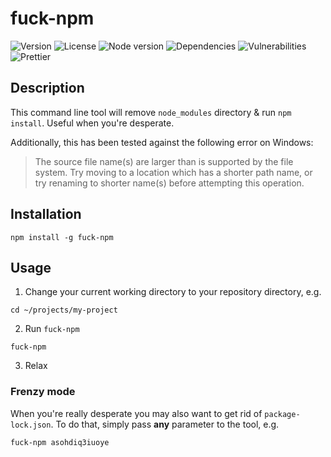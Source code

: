 # fuck-npm

![Version](https://img.shields.io/github/package-json/v/kamilmielnik/fuck-npm)
![License](https://img.shields.io/npm/l/fuck-npm)
![Node version](https://img.shields.io/node/v/fuck-npm)
![Dependencies](https://img.shields.io/librariesio/github/kamilmielnik/fuck-npm)
![Vulnerabilities](https://img.shields.io/snyk/vulnerabilities/github/kamilmielnik/fuck-npm)
![Prettier](https://github.com/kamilmielnik/fuck-npm/workflows/Prettier/badge.svg)

## Description
This command line tool will remove `node_modules` directory & run `npm install`. Useful when you're desperate.

Additionally, this has been tested against the following error on Windows:

> The source file name(s) are larger than is supported by the file system.
> Try moving to a location which has a shorter path name, or try renaming
> to shorter name(s) before attempting this operation.

## Installation
```
npm install -g fuck-npm
```

## Usage
1. Change your current working directory to your repository directory, e.g.
```Shell
cd ~/projects/my-project
```
2. Run `fuck-npm`
```Shell
fuck-npm
```
3. Relax

### Frenzy mode
When you're really desperate you may also want to get rid of `package-lock.json`. To do that, simply pass **any** parameter to the tool, e.g.
```Shell
fuck-npm asohdiq3iuoye
```

